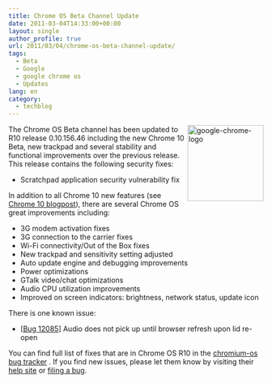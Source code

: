 ```yaml
---
title: Chrome OS Beta Channel Update
date: 2011-03-04T14:33:00+00:00
layout: single
author_profile: true
url: 2011/03/04/chrome-os-beta-channel-update/
tags:
  - Beta
  - Google
  - google chrome os
  - Updates
lang: en
category: 
  - techblog
---
```

[<img title="google-chrome-logo" border="0" alt="google-chrome-logo" align="right" src="http://lh3.ggpht.com/_vaUVXcmC3OI/TXDxP_1DI4I/AAAAAAAADlU/4FJdf8QbuFs/google-chrome-logo_thumb%5B3%5D.png?imgmax=800" width="150" height="150" />](http://lh6.ggpht.com/_vaUVXcmC3OI/TXDxOP1RGtI/AAAAAAAADlQ/49ANncNqohY/s1600-h/google-chrome-logo%5B7%5D.png)The Chrome OS Beta channel has been updated to R10 release 0.10.156.46 including the new Chrome 10 Beta, new trackpad and several stability and functional improvements over the previous release. This release contains the following security fixes:

  * Scratchpad application security vulnerability fix

In addition to all Chrome 10 new features (see [Chrome 10 blogpost](http://googlechromereleases.blogspot.com/2011/02/chrome-beta-release.html)), there are several Chrome OS great improvements including:

  * 3G modem activation fixes 
  * 3G connection to the carrier fixes 
  * Wi-Fi connectivity/Out of the Box fixes 
  * New trackpad and sensitivity setting adjusted
  * Auto update engine and debugging improvements 
  * Power optimizations 
  * GTalk video/chat optimizations
  * Audio CPU utilization improvements 
  * Improved on screen indicators: brightness, network status, update icon



There is one known issue:

  * [[Bug 12085](http://code.google.com/p/chromium-os/issues/detail?id=12085)] Audio does not pick up until browser refresh upon lid re-open

You can find full list of fixes that are in Chrome OS R10 in the [chromium-os bug tracker](http://code.google.com/p/chromium-os/issues/list?can=1&q=Status%3AFixed%2CVerified+Mstone%3DR10&sort=area+pri&colspec=ID+Summary+Area+Status+Mstone+Pri&x=mstone&y=area&cells=tiles) . If you find new issues, please let them know by visiting their [help site](http://www.google.com/chromeos/help.html) or [filing a bug](http://code.google.com/p/chromium-os/issues/entry).